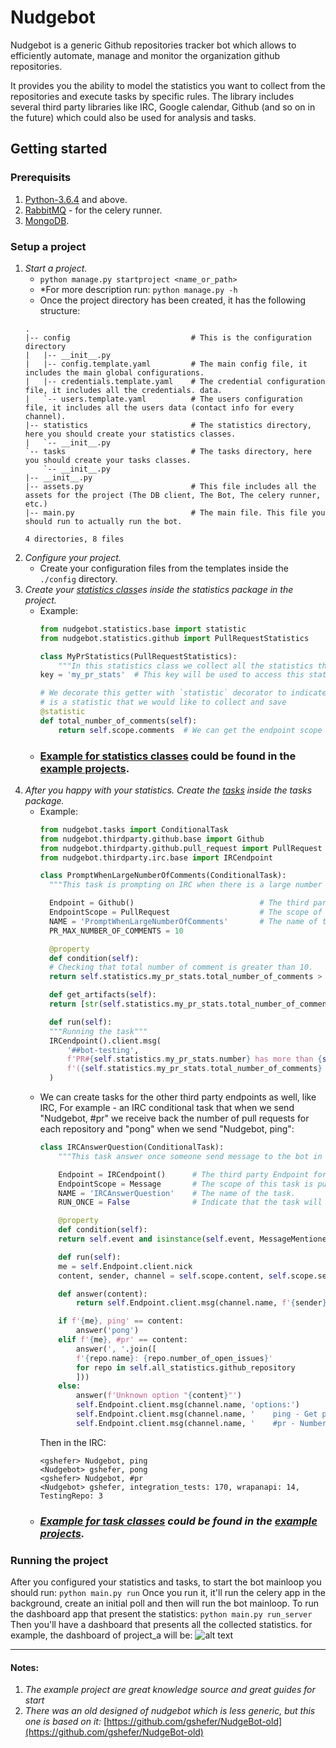 # Nudgebot

Nudgebot is a generic Github repositories tracker bot which allows to efficiently automate, manage and monitor the organization github repositories.

It provides you the ability to model the statistics you want to collect from the repositories and execute tasks by specific rules.
The library includes several third party libraries like IRC, Google calendar, Github (and so on in the future) which could also be used for analysis and tasks.

## Getting started

### Prerequisits
1. [Python-3.6.4](https://www.python.org/downloads/release/python-364/) and above.
2. [RabbitMQ](https://www.rabbitmq.com/) - for the celery runner.
3. [MongoDB](https://www.mongodb.com).

### Setup a project
1. _Start a project._
    - ```python manage.py startproject <name_or_path>```
    - *For more description run: ```python manage.py -h```
    - Once the project directory has been created, it has the following structure:
    ```
    .
	|-- config                           # This is the configuration directory
	|   |-- __init__.py
	|   |-- config.template.yaml         # The main config file, it includes the main global configurations.
	|   |-- credentials.template.yaml    # The credential configuration file, it includes all the credentials. data.
	|   `-- users.template.yaml          # The users configuration file, it includes all the users data (contact info for every channel).
	|-- statistics                       # The statistics directory, here you should create your statistics classes.
	|   `-- __init__.py
	`-- tasks                            # The tasks directory, here you should create your tasks classes.
	    `-- __init__.py
	|-- __init__.py
	|-- assets.py                        # This file includes all the assets for the project (The DB client, The Bot, The celery runner, etc.)
	|-- main.py                          # The main file. This file you should run to actually run the bot.

	4 directories, 8 files
    ```
2. _Configure your project._
    - Create your configuration files from the templates inside the `./config` directory.
3. _Create your [statistics class](https://github.com/gshefer/Nudgebot/blob/master/nudgebot/statistics/base.py)es inside the statistics package in the project._
    - Example:
      ```python
      from nudgebot.statistics.base import statistic
      from nudgebot.statistics.github import PullRequestStatistics

      class MyPrStatistics(PullRequestStatistics):
          """In this statistics class we collect all the statistics that related to pull request."""
	  key = 'my_pr_stats'  # This key will be used to access this statistics in the tasks

	  # We decorate this getter with `statistic` decorator to indicate that this
	  # is a statistic that we would like to collect and save
	  @statistic
	  def total_number_of_comments(self):
	      return self.scope.comments  # We can get the endpoint scope instance and use it (in this case it's PyGithub PullRequest).

      ```
    - ### [Example for statistics classes](https://github.com/gshefer/Nudgebot/blob/master/examples/project_a/statistics/__init__.py) could be found in the [example projects](https://github.com/gshefer/Nudgebot/tree/master/examples).
4. _After you happy with your statistics. Create the [tasks](https://github.com/gshefer/Nudgebot/blob/master/nudgebot/tasks/base.py) inside the tasks package._
    - Example:
      ```python
      from nudgebot.tasks import ConditionalTask
      from nudgebot.thirdparty.github.base import Github
      from nudgebot.thirdparty.github.pull_request import PullRequest
      from nudgebot.thirdparty.irc.base import IRCendpoint

      class PromptWhenLargeNumberOfComments(ConditionalTask):
	    """This task is prompting on IRC when there is a large number of comment in a pull request"""

	    Endpoint = Github()                            # The third party Endpoint for this task is Github.
	    EndpointScope = PullRequest                    # The scope of this task is pull request.
	    NAME = 'PromptWhenLargeNumberOfComments'       # The name of the task.
	    PR_MAX_NUMBER_OF_COMMENTS = 10

	    @property
	    def condition(self):
		# Checking that total number of comment is greater than 10.
		return self.statistics.my_pr_stats.total_number_of_comments > self.PR_MAX_NUMBER_OF_COMMENTS

	    def get_artifacts(self):
		return [str(self.statistics.my_pr_stats.total_number_of_comments)]

	    def run(self):
		"""Running the task"""
		IRCendpoint().client.msg(
		    '##bot-testing',
		    f'PR#{self.statistics.my_pr_stats.number} has more than {self.PR_MAX_NUMBER_OF_COMMENTS} comments! '
		    f'({self.statistics.my_pr_stats.total_number_of_comments} comments)'
		)
        ```
     - We can create tasks for the other third party endpoints as well, like IRC, For example - an IRC conditional task that when we send "Nudgebot, #pr" we receive back the number of pull requests for each repository and "pong" when we send "Nudgebot, ping":
	    ```python
	    class IRCAnswerQuestion(ConditionalTask):
		    """This task answer once someone send message to the bot in IRC."""

		    Endpoint = IRCendpoint()      # The third party Endpoint for this task is IRC.
		    EndpointScope = Message       # The scope of this task is pull request.
		    NAME = 'IRCAnswerQuestion'    # The name of the task.
		    RUN_ONCE = False              # Indicate that the task will always run. not only in the first occurrence.

		    @property
		    def condition(self):
			return self.event and isinstance(self.event, MessageMentionedMeEvent)

		    def run(self):
			me = self.Endpoint.client.nick
			content, sender, channel = self.scope.content, self.scope.sender, self.scope.channel

			def answer(content):
			    return self.Endpoint.client.msg(channel.name, f'{sender}, {content}')

			if f'{me}, ping' == content:
			    answer('pong')
			elif f'{me}, #pr' == content:
			    answer(', '.join([
				f'{repo.name}: {repo.number_of_open_issues}'
				for repo in self.all_statistics.github_repository
			    ]))
			else:
			    answer(f'Unknown option "{content}"')
			    self.Endpoint.client.msg(channel.name, 'options:')
			    self.Endpoint.client.msg(channel.name, '    ping - Get pong back.')
			    self.Endpoint.client.msg(channel.name, '    #pr - Number of open pull requests per repository.')
	    ```
	    Then in the IRC:
	    ```
	    <gshefer> Nudgebot, ping
	    <Nudgebot> gshefer, pong
	    <gshefer> Nudgebot, #pr
	    <Nudgebot> gshefer, integration_tests: 170, wrapanapi: 14, TestingRepo: 3
	    ```
    - ### _[Example for task classes](https://github.com/gshefer/Nudgebot/blob/master/examples/project_a/tasks/__init__.py) could be found in the [example projects](https://github.com/gshefer/Nudgebot/tree/master/examples)._


### Running the project
After you configured your statistics and tasks, to start the bot mainloop you should run:
```python main.py run```
Once you run it, it'll run the celery app in the background, create an initial poll and then will run the bot mainloop.
To run the dashboard app that present the statistics:
```python main.py run_server```
Then you'll have a dashboard that presents all the collected statistics. for example, the dashboard of project_a will be:
![alt text](https://raw.githubusercontent.com/gshefer/Nudgebot/master/docs/project_b_dashboard.png)


---

#### Notes:
1. _The example project are great knowledge source and great guides for start_
2. _There was an old designed of nudgebot which is less generic, but this one is based on it:_ [https://github.com/gshefer/NudgeBot-old](https://github.com/gshefer/NudgeBot-old)
